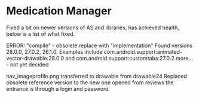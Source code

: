 # Medication Manager

Fixed a bit on newer versions of AS and libraries, has achieved health, below is a list of what fixed.

ERROR: 
"compile" - obsolete replace with "implementation"
Found versions 28.0.0, 27.0.2, 26.1.0. Examples include com.android.support:animated-vector-drawable:28.0.0 and com.android.support:customtabs:27.0.2 more... - not yet decided

nav_imageprofile.png transferred to drawable from drawable24
Replaced obsolete reference version to the new one
opened from reviews the entrance is through a login and password
